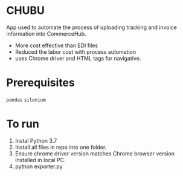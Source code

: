 # CHUBU

App used to automate the process of uploading tracking and invoice information into CommerceHub.
- More cost effective than EDI files 
- Reduced the labor cost with process automation
- uses Chrome driver and HTML tags for navigative. 


# Prerequisites
`pandas` `silenium`


# To run
1. Instal Python 3.7
2. Install all files in repo into one folder. 
3. Ensure chrome driver version matches Chrome browser version installed in local PC. 
4. python exporter.py
